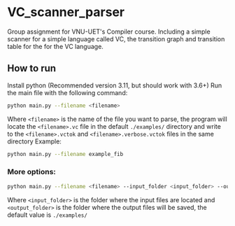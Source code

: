 # VC_scanner_parser

Group assignment for VNU-UET's Compiler course.
Including a simple scanner for a simple language called VC, the transition graph and transition table for the for the VC language.

## How to run

Install python (Recommended version 3.11, but should work with 3.6+)
Run the main file with the following command:

```bash
python main.py --filename <filename>
```

Where `<filename>` is the name of the file you want to parse, the program will locate the `<filename>.vc` file in the default `./examples/` directory and write to the `<filename>.vctok` and `<filename>.verbose.vctok` files in the same directory
Example:

```bash
python main.py --filename example_fib
```

### More options:

```bash
python main.py --filename <filename> --input_folder <input_folder> --output_folder <output_folder>
```

Where `<input_folder>` is the folder where the input files are located and `<output_folder>` is the folder where the output files will be saved, the default value is `./examples/`
